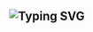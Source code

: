 
<div align="center">
<h2 href="https://git.io/typing-svg">
  <img src="https://readme-typing-svg.demolab.com?font=Fira+Code&weight=900&size=40&pause=1000&color=5F5F5F&center=true&vCenter=true&random=false&width=435&lines=%F0%9F%92%BE+sia's+github+%F0%9F%92%BE+" alt="Typing SVG" />
</h2>
</div>



<!--
<div align=center><h2>📚 Tech Stack 📚</h2></div>

<div align=center><h3>🚀 Skills 🚀</h3>

  <img src="https://img.shields.io/badge/Java-ED8B00?style=for-the-badge&logo=openjdk&logoColor=white"/>
  <img src="https://img.shields.io/badge/Python-14354C?style=for-the-badge&logo=python&logoColor=white"/>

  <img src="https://img.shields.io/badge/MySQL-005C84?style=for-the-badge&logo=mysql&logoColor=white"/>
  <img src="https://img.shields.io/badge/rabbitmq-%23FF6600.svg?&style=for-the-badge&logo=rabbitmq&logoColor=white"/>
  <img src="https://img.shields.io/badge/SQLite-07405E?style=for-the-badge&logo=sqlite&logoColor=white"/>
  
  <img src="https://img.shields.io/badge/Spring-6DB33F?style=for-the-badge&logo=spring&logoColor=white"/>

  <img src="https://img.shields.io/badge/github-181717?style=for-the-badge&logo=github&logoColor=white">
  
</div>

<div align=center><h3>⏱️ Workflow Platforms⏱️</h3>
  <img src="https://img.shields.io/badge/Jira-0052CC?style=for-the-badge&logo=Jira&logoColor=white"/>
  <img src="https://img.shields.io/badge/Notion-000000?style=for-the-badge&logo=notion&logoColor=white"/>
  <img src="https://img.shields.io/badge/confluence-%23172BF4.svg?style=for-the-badge&logo=confluence&logoColor=white"/>
</div>

<div align=center><h3>☁️ Cloud ☁️</h3>
 <img src="https://img.shields.io/badge/Amazon_AWS-232F3E?style=for-the-badge&logo=amazon-aws&logoColor=white"/>
</div>

<h3 align="center">📫 Contact 📫</h3>
<div align="center">
  <a href="https://velog.io/@siadada">
    <img src="https://img.shields.io/badge/Velog-1EBC8F?style=for-the-badge&logo=velog&logoColor=white" />&nbsp
  </a>
  <a href="mailto:aaay8228@gmail.com">
    <img
      src="https://img.shields.io/badge/aaay8228@gmail.com-D14836?style=for-the-badge&logo=gmail&logoColor=white"/>&nbsp
  </a>
</div>

<div align=center><h3>🥅 Other 🥅 </h3>
 
</div>

  
<div align=center><h2>✨ Git Stats ✨</div>
  
<div style= align: center; width: 50%; height: 50%;>

[![GitHub Streak](https://streak-stats.demolab.com?user=yooseung20&theme=merko)](https://git.io/streak-stats)

-->




  

<!--
**yooseung20/yooseung20** is a ✨ _special_ ✨ repository because its `README.md` (this file) appears on your GitHub profile.

Here are some ideas to get you started:

- 🔭 I’m currently working on ...
- 🌱 I’m currently learning ...
- 👯 I’m looking to collaborate on ...
- 🤔 I’m looking for help with ...
- 💬 Ask me about ...
- 📫 How to reach me: ...
- 😄 Pronouns: ...
- ⚡ Fun fact: ...
- 👋 Hi there
-->
